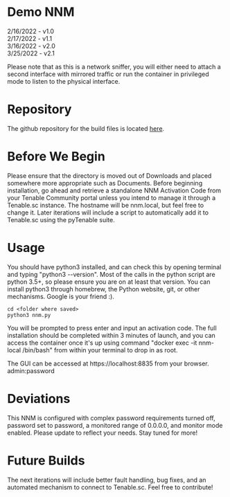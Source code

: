 # Demo NNM 

2/16/2022 - v1.0 <br/>
2/17/2022 - v1.1 <br/>
3/16/2022 - v2.0 <br/>
3/25/2022 - v2.1 <br/>


Please note that as this is a network sniffer, you will either need to attach a second interface with mirrored traffic or run the container in privileged mode to listen to the physical interface. 

# Repository

The github repository for the build files is located [here](https://github.com/underwateroverlander/Docker-NNM).

# Before We Begin

Please ensure that the directory is moved out of Downloads and placed somewhere more appropriate such as Documents. Before beginning installation, go ahead and retrieve a standalone NNM Activation Code from your Tenable Community portal unless you intend to manage it through a Tenable.sc instance. The hostname will be nnm.local, but feel free to change it. Later iterations will include a script to automatically add it to Tenable.sc using the pyTenable suite.

# Usage

You should have python3 installed, and can check this by opening terminal and typing "python3 --version". Most of the calls in the python script are python 3.5+, so please ensure you are on at least that version. You can install python3 through homebrew, the Python website, git, or other mechanisms. Google is your friend :).

    cd <folder where saved>
    python3 nnm.py

You will be prompted to press enter and input an activation code. The full installation should be completed within 3 minutes of launch, and you can access the container once it's up using command "docker exec -it nnm-local /bin/bash" from within your terminal to drop in as root. 

The GUI can be accessed at https://localhost:8835 from your browser. 
admin:password

# Deviations

This NNM is configured with complex password requirements turned off, password set to password, a monitored range of 0.0.0.0, and monitor mode enabled. Please update to reflect your needs. Stay tuned for more!

# Future Builds

The next iterations will include better fault handling, bug fixes, and an automated mechanism to connect to Tenable.sc. Feel free to contribute!
